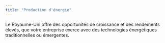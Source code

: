 ```yaml
---
title: "Production d'énergie"
---
```

Le Royaume-Uni offre des opportunités de croissance et des rendements élevés, que votre entreprise exerce avec des technologies énergétiques traditionnelles ou émergentes.
